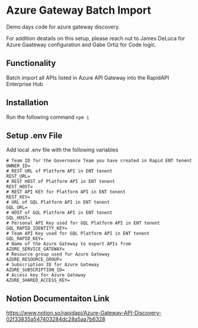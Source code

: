 # Azure Gateway Batch Import
Demo days code for azure gateway discovery.

For addition deatails on this setup, please reach out to James DeLuca for Azure Gaateway configuration and Gabe Ortiz for Code logic.

## Functionality
Batch import all APIs listed in Azure API Gateway into the RapidAPI Enterprise Hub

## Installation
Run the following command
``` npm i ```

## Setup .env File

Add local .env file with the following variables
```
# Team ID for the Governance Team you have created in Rapid ENT tenent
OWNER_ID=
# REST URL of Platform API in ENT tenent
REST_URL=
# REST HOST of Platform API in ENT tenent
REST_HOST=
# REST API KEY for Platform API in ENT tenent
REST_KEY=
# URL of GQL Platform API in ENT tenent
GQL_URL=
# HOST of GQL Platform API in ENT tenent
GQL_HOST=
# Personal API Key used for GQL Platform API in ENT tenent
GQL_RAPID_IDENTITY_KEY=
# Team API Key used for GQL Platform API in ENT tenent
GQL_RAPID_KEY=
# Name of the Azure Gateway to export APIs from
AZURE_SERVICE_GATEWAY=
# Resource group used for Azure Gateway
AZURE_RESOURCE_GROUP=
# Subscription ID for Azure Gateway
AZURE_SUBSCRIPTION_ID=
# Access key for Azure Gateway
AZURE_SHARED_ACCESS_KEY=
```

## Notion Documentaiton Link
https://www.notion.so/rapidapi/Azure-Gateway-API-Discovery-02f33835a547403284dc28a5aa7b6328
